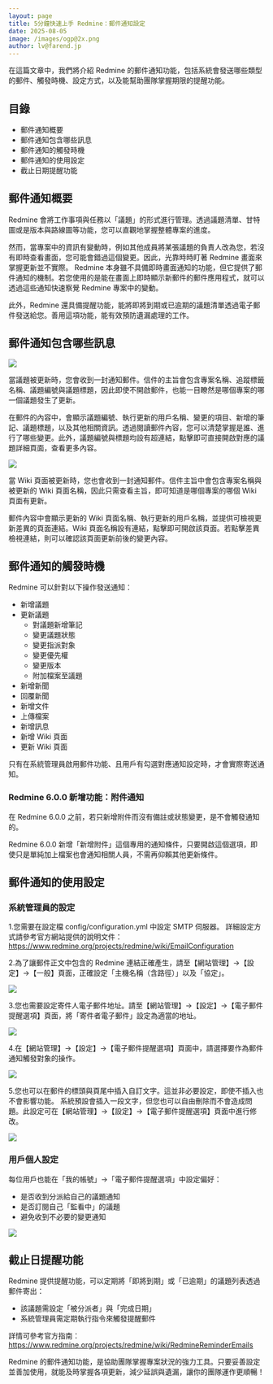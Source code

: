 ```yaml
---
layout: page
title: 5分鐘快速上手 Redmine：郵件通知設定
date: 2025-08-05
image: /images/ogp@2x.png
author: lv@farend.jp
---
```


在這篇文章中，我們將介紹 Redmine 的郵件通知功能，包括系統會發送哪些類型的郵件、觸發時機、設定方式，以及能幫助團隊掌握期限的提醒功能。

## 目錄

- 郵件通知概要
- 郵件通知包含哪些訊息
- 郵件通知的觸發時機
- 郵件通知的使用設定
- 截止日期提醒功能

## 郵件通知概要

Redmine 會將工作事項與任務以「議題」的形式進行管理。透過議題清單、甘特圖或是版本與路線圖等功能，您可以直觀地掌握整體專案的進度。

然而，當專案中的資訊有變動時，例如其他成員將某張議題的負責人改為您，若沒有即時查看畫面，您可能會錯過這個變更。因此，光靠時時盯著 Redmine 畫面來掌握更新並不實際。
Redmine 本身雖不具備即時畫面通知的功能，但它提供了郵件通知的機制。若您使用的是能在畫面上即時顯示新郵件的郵件應用程式，就可以透過這些通知快速察覺 Redmine 專案中的變動。

此外，Redmine 還具備提醒功能，能將即將到期或已逾期的議題清單透過電子郵件發送給您。善用這項功能，能有效預防遺漏處理的工作。

## 郵件通知包含哪些訊息

![](images/email-notifications-01@2x.png)

當議題被更新時，您會收到一封通知郵件。信件的主旨會包含專案名稱、追蹤標籤名稱、議題編號與議題標題，因此即使不開啟郵件，也能一目瞭然是哪個專案的哪一個議題發生了更新。

在郵件的內容中，會顯示議題編號、執行更新的用戶名稱、變更的項目、新增的筆記、議題標題，以及其他相關資訊。透過閱讀郵件內容，您可以清楚掌握是誰、進行了哪些變更。此外，議題編號與標題均設有超連結，點擊即可直接開啟對應的議題詳細頁面，查看更多內容。

![](images/email-notifications-02@2x.png)

當 Wiki 頁面被更新時，您也會收到一封通知郵件。信件主旨中會包含專案名稱與被更新的 Wiki 頁面名稱，因此只需查看主旨，即可知道是哪個專案的哪個 Wiki 頁面有更新。

郵件內容中會顯示更新的 Wiki 頁面名稱、執行更新的用戶名稱，並提供可檢視更新差異的頁面連結。Wiki 頁面名稱設有連結，點擊即可開啟該頁面。若點擊差異檢視連結，則可以確認該頁面更新前後的變更內容。

## 郵件通知的觸發時機

Redmine 可以針對以下操作發送通知：

- 新增議題
- 更新議題
  - 對議題新增筆記
  - 變更議題狀態
  - 變更指派對象
  - 變更優先權
  - 變更版本
  - 附加檔案至議題
- 新增新聞
- 回覆新聞
- 新增文件
- 上傳檔案
- 新增訊息
- 新增 Wiki 頁面
- 更新 Wiki 頁面

只有在系統管理員啟用郵件功能、且用戶有勾選對應通知設定時，才會實際寄送通知。

### Redmine 6.0.0 新增功能：附件通知

在 Redmine 6.0.0 之前，若只新增附件而沒有備註或狀態變更，是不會觸發通知的。

Redmine 6.0.0 新增「新增附件」這個專用的通知條件，只要開啟這個選項，即使只是單純加上檔案也會通知相關人員，不需再仰賴其他更新條件。

## 郵件通知的使用設定

### 系統管理員的設定

1.您需要在設定檔 config/configuration.yml 中設定 SMTP 伺服器。
詳細設定方式請參考官方網站提供的說明文件：
https://www.redmine.org/projects/redmine/wiki/EmailConfiguration

2.為了讓郵件正文中包含的 Redmine 連結正確產生，請至【網站管理】→【設定】→【一般】頁面，正確設定「主機名稱（含路徑）」以及「協定」。

![](images/email-notifications-03@2x.png)

3.您也需要設定寄件人電子郵件地址。請至【網站管理】→【設定】→【電子郵件提醒選項】頁面，將「寄件者電子郵件」設定為適當的地址。

![](images/email-notifications-04@2x.png)

4.在【網站管理】→【設定】→【電子郵件提醒選項】頁面中，請選擇要作為郵件通知觸發對象的操作。

![](images/email-notifications-05@2x.png)

5.您也可以在郵件的標頭與頁尾中插入自訂文字。這並非必要設定，即使不插入也不會影響功能。
系統預設會插入一段文字，但您也可以自由刪除而不會造成問題。此設定可在【網站管理】→【設定】→【電子郵件提醒選項】頁面中進行修改。

![](images/email-notifications-06@2x.png)

### 用戶個人設定

每位用戶也能在「我的帳號」→「電子郵件提醒選項」中設定偏好：

- 是否收到分派給自己的議題通知
- 是否訂閱自己「監看中」的議題
- 避免收到不必要的變更通知

![](images/email-notifications-07@2x.png)

## 截止日提醒功能

Redmine 提供提醒功能，可以定期將「即將到期」或「已逾期」的議題列表透過郵件寄出：

- 該議題需設定「被分派者」與「完成日期」
- 系統管理員需定期執行指令來觸發提醒郵件

詳情可參考官方指南：<https://www.redmine.org/projects/redmine/wiki/RedmineReminderEmails>

Redmine 的郵件通知功能，是協助團隊掌握專案狀況的強力工具。只要妥善設定並善加使用，就能及時掌握各項更新，減少延誤與遺漏，讓你的團隊運作更順暢！
